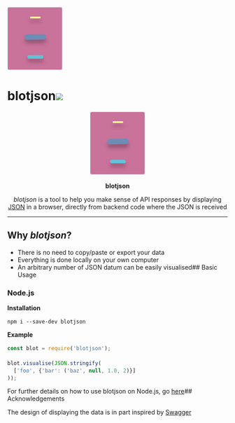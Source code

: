 ![Alt text](./logo_light.svg) 
# blotjson<a href="https://opensource.org/licenses/MIT"><img src="https://img.shields.io/badge/License-MIT-dae1e7.svg"></a>

<p align=center><img src=./logo_light.svg></p>
<p align=center><b>blotjson</b></p>

<p align=center><i>blotjson</i> is a tool to help you make sense of API responses by displaying <a href="https://www.json.org/json-en.html">JSON</a> in a browser, directly from backend code where the JSON is received</p>

---

## Why *blotjson*?
* There is no need to copy/paste or export your data
* Everything is done locally on your own computer
* An arbitrary number of JSON datum can be easily visualised## Basic Usage

### Node.js
**Installation**
```
npm i --save-dev blotjson
```
**Example**
```js
const blot = require('blotjson');

blot.visualise(JSON.stringify(
  ['foo', {'bar': ('baz', null, 1.0, 2)}]
));
```

For further details on how to use blotjson on Node.js, go [here](./src/lang/nodejs/README.md)## Acknowledgements

The design of displaying the data is in part inspired by [Swagger](https://swagger.io)
